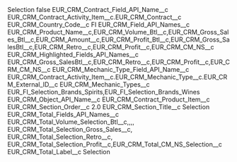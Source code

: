 <?xml version="1.0" encoding="UTF-8"?>
<CustomMetadata xmlns="http://soap.sforce.com/2006/04/metadata" xmlns:xsi="http://www.w3.org/2001/XMLSchema-instance" xmlns:xsd="http://www.w3.org/2001/XMLSchema">
    <label>Selection</label>
    <protected>false</protected>
    <values>
        <field>EUR_CRM_Contract_Field_API_Name__c</field>
        <value xsi:type="xsd:string">EUR_CRM_Contract_Activity_Item__c.EUR_CRM_Contract__c</value>
    </values>
    <values>
        <field>EUR_CRM_Country_Code__c</field>
        <value xsi:type="xsd:string">FI</value>
    </values>
    <values>
        <field>EUR_CRM_Field_API_Names__c</field>
        <value xsi:type="xsd:string">EUR_CRM_Product_Name__c,EUR_CRM_Volume_Btl__c,EUR_CRM_Gross_Sales_Btl__c,EUR_CRM_Amount__c,EUR_CRM_Profit_Btl__c,EUR_CRM_Gross_SalesBtl__c,EUR_CRM_Retro__c,EUR_CRM_Profit__c,EUR_CRM_CM_NS__c</value>
    </values>
    <values>
        <field>EUR_CRM_Highlighted_Fields_API_Names__c</field>
        <value xsi:type="xsd:string">EUR_CRM_Gross_SalesBtl__c,EUR_CRM_Retro__c,EUR_CRM_Profit__c,EUR_CRM_CM_NS__c</value>
    </values>
    <values>
        <field>EUR_CRM_Mechanic_Type_Field_API_Name__c</field>
        <value xsi:type="xsd:string">EUR_CRM_Contract_Activity_Item__c.EUR_CRM_Mechanic_Type__c.EUR_CRM_External_ID__c</value>
    </values>
    <values>
        <field>EUR_CRM_Mechanic_Types__c</field>
        <value xsi:type="xsd:string">EUR_FI_Selection_Brands_Spirits,EUR_FI_Selection_Brands_Wines</value>
    </values>
    <values>
        <field>EUR_CRM_Object_API_Name__c</field>
        <value xsi:type="xsd:string">EUR_CRM_Contract_Product_Item__c</value>
    </values>
    <values>
        <field>EUR_CRM_Section_Order__c</field>
        <value xsi:type="xsd:double">2.0</value>
    </values>
    <values>
        <field>EUR_CRM_Section_Title__c</field>
        <value xsi:type="xsd:string">Selection</value>
    </values>
    <values>
        <field>EUR_CRM_Total_Fields_API_Names__c</field>
        <value xsi:type="xsd:string">EUR_CRM_Total_Volume_Selection_Btl__c,,,, EUR_CRM_Total_Selection_Gross_Sales__c, EUR_CRM_Total_Selection_Retro__c, EUR_CRM_Total_Selection_Profit__c,EUR_CRM_Total_CM_NS_Selection__c</value>
    </values>
    <values>
        <field>EUR_CRM_Total_Label__c</field>
        <value xsi:type="xsd:string">Selection</value>
    </values>
</CustomMetadata>
